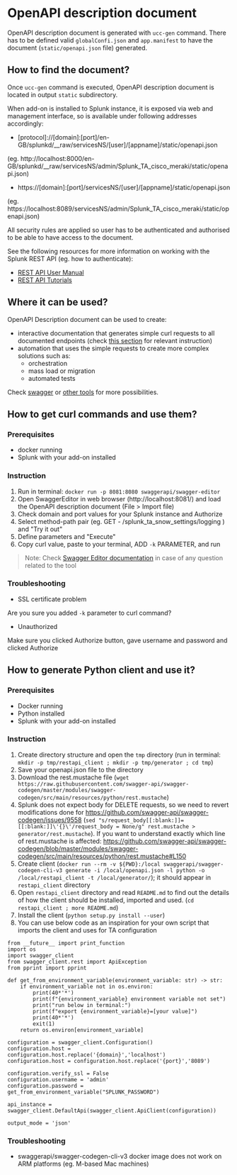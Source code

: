 # OpenAPI description document

OpenAPI description document is generated with `ucc-gen` command. 
There has to be defined valid `globalConfi.json` and `app.manifest` to have the document (`static/openapi.json` file) generated.

## How to find the document?

Once `ucc-gen` command is executed, OpenAPI description document is located in output `static` subdirectory.

When add-on is installed to Splunk instance, it is exposed via web and management interface, so is available under following addresses accordingly:

* \[protocol\]://\[domain\]:\[port\]/en-GB/splunkd/__raw/servicesNS/\[user\]/\[appname\]/static/openapi.json

(eg. http://localhost:8000/en-GB/splunkd/__raw/servicesNS/admin/Splunk_TA_cisco_meraki/static/openapi.json)

* https://\[domain\]:\[port\]/servicesNS/\[user\]/\[appname\]/static/openapi.json

(eg. https://localhost:8089/servicesNS/admin/Splunk_TA_cisco_meraki/static/openapi.json)

All security rules are applied so user has to be authenticated and authorised to be able to have access to the document.

See the following resources for more information on working with the Splunk REST API (eg. how to authenticate):

* [REST API User Manual](http://docs.splunk.com/Documentation/Splunk/9.0.3/RESTUM/RESTusing)
* [REST API Tutorials](http://docs.splunk.com/Documentation/Splunk/9.0.3/RESTTUT/RESTconfigurations)

## Where it can be used?

OpenAPI Description document can be used to create:

* interactive documentation that generates simple curl requests to all documented endpoints (check [this section](#how-to-get-curl-commands-and-use-them) for relevant instruction)
* automation that uses the simple requests to create more complex solutions such as:
    * orchestration
    * mass load or migration
    * automated tests

Check [swagger](https://swagger.io/) or [other tools](https://github.com/OAI/OpenAPI-Specification/blob/main/IMPLEMENTATIONS.md) for more possibilities.

## How to get curl commands and use them?

### Prerequisites

* docker running
* Splunk with your add-on installed

### Instruction

1. Run in terminal: `docker run -p 8081:8080 swaggerapi/swagger-editor`
2. Open SwaggerEditor in web browser (http://localhost:8081/) and load the OpenAPI description document (File > Import file)
3. Check domain and port values for your Splunk instance and Authorize
4. Select method-path pair (eg. GET - /splunk_ta_snow_settings/logging ) and "Try it out"
5. Define parameters and "Execute"
6. Copy curl value, paste to your terminal, ADD `-k` PARAMETER, and run

> Note: Check [Swagger Editor documentation](https://swagger.io/tools/swagger-editor/) in case of any question related to the tool

### Troubleshooting

* SSL certificate problem

Are you sure you added `-k` parameter to curl command?

* Unauthorized

Make sure you clicked Authorize button, gave username and password and clicked Authorize

## How to generate Python client and use it?

### Prerequisites

* Docker running
* Python installed
* Splunk with your add-on installed

### Instruction

1. Create directory structure and open the `tmp` directory (run in terminal: `mkdir -p tmp/restapi_client ; mkdir -p tmp/generator ; cd tmp`)
2. Save your openapi.json file to the directory
3. Download the rest.mustache file (`wget https://raw.githubusercontent.com/swagger-api/swagger-codegen/master/modules/swagger-codegen/src/main/resources/python/rest.mustache`)
4. Splunk does not expect body for DELETE requests, so we need to revert modifications done for https://github.com/swagger-api/swagger-codegen/issues/9558 (`sed "s/request_body[[:blank:]]=[[:blank:]]\'{}\'/request_body = None/g" rest.mustache > generator/rest.mustache`).
If you want to understand exactly which line of rest.mustache is affected: https://github.com/swagger-api/swagger-codegen/blob/master/modules/swagger-codegen/src/main/resources/python/rest.mustache#L150
5. Create client (`docker run --rm -v ${PWD}:/local swaggerapi/swagger-codegen-cli-v3 generate -i /local/openapi.json -l python -o /local/restapi_client -t /local/generator/`); it should appear in `restapi_client` directory
6. Open `restapi_client` directory and read `README.md` to find out the details of how the client should be installed, imported and used. (`cd restapi_client ; more README.md`)
7. Install the client (`python setup.py install --user`)
8. You can use below code as an inspiration for your own script that imports the client and uses for TA configuration
```
from __future__ import print_function
import os
import swagger_client
from swagger_client.rest import ApiException
from pprint import pprint

def get_from_environment_variable(environment_variable: str) -> str:
    if environment_variable not in os.environ:
        print(40*'*')
        print(f"{environment_variable} environment variable not set")
        print("run below in terminal:")
        print(f"export {environment_variable}=[your value]")
        print(40*'*')
        exit(1)
    return os.environ[environment_variable]

configuration = swagger_client.Configuration()
configuration.host = configuration.host.replace('{domain}','localhost')
configuration.host = configuration.host.replace('{port}','8089')

configuration.verify_ssl = False
configuration.username = 'admin'
configuration.password = get_from_environment_variable("SPLUNK_PASSWORD")

api_instance = swagger_client.DefaultApi(swagger_client.ApiClient(configuration))

output_mode = 'json'
```

### Troubleshooting

* swaggerapi/swagger-codegen-cli-v3 docker image does not work on ARM platforms (eg. M-based Mac machines)